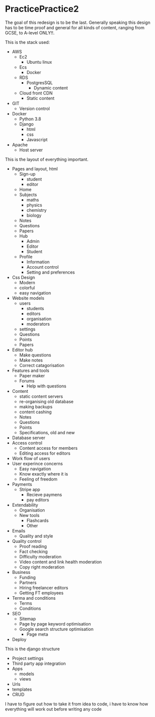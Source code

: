 # PracticePractice2

The goal of this redesign is to be the last. Generally speaking this 
design has to be time proof and general for all kinds of content, 
ranging from GCSE, to A-level ONLY!!.

This is the stack used:
- AWS
	- Ec2
		- Ubuntu linux
	- Ecs
		- Docker
	- RDS
		- PostgresSQL
			- Dynamic content
	- Cloud front CDN
		- Static content
- GIT
	- Version control
- Docker
	- Python 3.8
	- Django
		- html
		- css
		- Javascript
- Apache
	- Host server

This is the layout of everything important.
- Pages and layout, html
	- Sign-up
		- student
		- editor
	- Home
	- Subjects
		- maths
		- physics
		- chemistry
		- biology
	- Notes
	- Questions
	- Papers
	- Hub
		- Admin
		- Editor
		- Student
	- Profile
		- Information
		- Account control
		- Setting and preferences
- Css Design
	- Modern
	- colorful
	- easy navigation
- Website models
	- users
		- students
		- editors
		- organisation
		- moderators
	- settings
	- Questions
	- Points
	- Papers
- Editor hub
	- Make questions
	- Make notes
	- Correct catagorisation
- Features and tools
	- Paper maker
	- Forums
		- Help with questions
- Content
	- static content servers
	- re-organising old database
	- making backups
	- content cashing
	- Notes
	- Questions
	- Points
	- Specifications, old and new
- Database server
- Access control
	- Content access for members
	- Editing access for editors
- Work flow of users
- User experince concerns
	- Easy navigation
	- Know exactly where it is
	- Feeling of freedom
- Payments
	- Stripe app
		- Recieve paymens
		- pay editors
- Extendability
	- Organisation
	- New tools
		- Flashcards
		- Other
- Emails
	- Quality and style
- Quality control
	- Proof reading
	- Fact checking
	- Difficulty moderation
	- Video content and link health moderation
	- Copy right moderation
- Business
	- Funding
	- Partners
	- Hiring freelancer editors
	- Getting FT employees
- Terma and conditions
	- Terms 
	- Conditions
- SEO
	- Sitemap
	- Page by page keyword optimisation
	- Google search structure optimisation
		- Page meta
- Deploy

This is the django structure
- Project settings
- Third party app integration
- Apps 
	- models
	- views
- Urls
- templates
- CRUD

I have to figure out how to take it from idea to code, i have to know 
how everything will work out before writing any code

